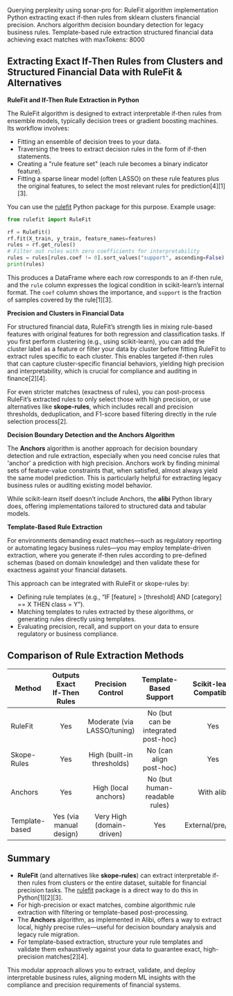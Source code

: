 Querying perplexity using sonar-pro for: RuleFit algorithm implementation Python extracting exact if-then rules from sklearn clusters financial precision. Anchors algorithm decision boundary detection for legacy business rules. Template-based rule extraction structured financial data achieving exact matches with maxTokens: 8000
## Extracting Exact If-Then Rules from Clusters and Structured Financial Data with RuleFit & Alternatives

**RuleFit and If-Then Rule Extraction in Python**

The RuleFit algorithm is designed to extract interpretable if-then rules from ensemble models, typically decision trees or gradient boosting machines. Its workflow involves:

- Fitting an ensemble of decision trees to your data.
- Traversing the trees to extract decision rules in the form of if-then statements.
- Creating a "rule feature set" (each rule becomes a binary indicator feature).
- Fitting a sparse linear model (often LASSO) on these rule features plus the original features, to select the most relevant rules for prediction[4][1][3].

You can use the [rulefit](https://github.com/christophM/rulefit) Python package for this purpose. Example usage:

```python
from rulefit import RuleFit

rf = RuleFit()
rf.fit(X_train, y_train, feature_names=features)
rules = rf.get_rules()
# Filter out rules with zero coefficients for interpretability
rules = rules[rules.coef != 0].sort_values("support", ascending=False)
print(rules)
```
This produces a DataFrame where each row corresponds to an if-then rule, and the `rule` column expresses the logical condition in scikit-learn’s internal format. The `coef` column shows the importance, and `support` is the fraction of samples covered by the rule[1][3].

**Precision and Clusters in Financial Data**

For structured financial data, RuleFit’s strength lies in mixing rule-based features with original features for both regression and classification tasks. If you first perform clustering (e.g., using scikit-learn), you can add the cluster label as a feature or filter your data by cluster before fitting RuleFit to extract rules specific to each cluster. This enables targeted if-then rules that can capture cluster-specific financial behaviors, yielding high precision and interpretability, which is crucial for compliance and auditing in finance[2][4].

For even stricter matches (exactness of rules), you can post-process RuleFit’s extracted rules to only select those with high precision, or use alternatives like **skope-rules**, which includes recall and precision thresholds, deduplication, and F1-score based filtering directly in the rule selection process[2].

**Decision Boundary Detection and the Anchors Algorithm**

The **Anchors** algorithm is another approach for decision boundary detection and rule extraction, especially when you need concise rules that 'anchor' a prediction with high precision. Anchors work by finding minimal sets of feature-value constraints that, when satisfied, almost always yield the same model prediction. This is particularly helpful for extracting legacy business rules or auditing existing model behavior.

While scikit-learn itself doesn’t include Anchors, the **alibi** Python library does, offering implementations tailored to structured data and tabular models.

**Template-Based Rule Extraction**

For environments demanding exact matches—such as regulatory reporting or automating legacy business rules—you may employ template-driven extraction, where you generate if-then rules according to pre-defined schemas (based on domain knowledge) and then validate these for exactness against your financial datasets.

This approach can be integrated with RuleFit or skope-rules by:

- Defining rule templates (e.g., “IF [feature] > [threshold] AND [category] == X THEN class = Y”).
- Matching templates to rules extracted by these algorithms, or generating rules directly using templates.
- Evaluating precision, recall, and support on your data to ensure regulatory or business compliance.

## Comparison of Rule Extraction Methods

| Method         | Outputs Exact If-Then Rules | Precision Control | Template-Based Support | Scikit-learn Compatible | Financial Data Use |
|----------------|:--------------------------:|:----------------:|:---------------------:|:----------------------:|:------------------:|
| RuleFit        | Yes                        | Moderate (via LASSO/tuning) | No (but can be integrated post-hoc) | Yes                | Yes                |
| Skope-Rules    | Yes                        | High (built-in thresholds)   | No (can align post-hoc)            | Yes                | Yes                |
| Anchors        | Yes                        | High (local anchors)         | No (but human-readable rules)      | With alibi         | Yes                |
| Template-based | Yes (via manual design)    | Very High (domain-driven)    | Yes                                | External/pre/post  | Yes                |

## Summary

- **RuleFit** (and alternatives like **skope-rules**) can extract interpretable if-then rules from clusters or the entire dataset, suitable for financial precision tasks. The [rulefit](https://github.com/christophM/rulefit) package is a direct way to do this in Python[1][2][3].
- For high-precision or exact matches, combine algorithmic rule extraction with filtering or template-based post-processing.
- The **Anchors** algorithm, as implemented in Alibi, offers a way to extract local, highly precise rules—useful for decision boundary analysis and legacy rule migration.
- For template-based extraction, structure your rule templates and validate them exhaustively against your data to guarantee exact, high-precision matches[2][4].

This modular approach allows you to extract, validate, and deploy interpretable business rules, aligning modern ML insights with the compliance and precision requirements of financial systems.